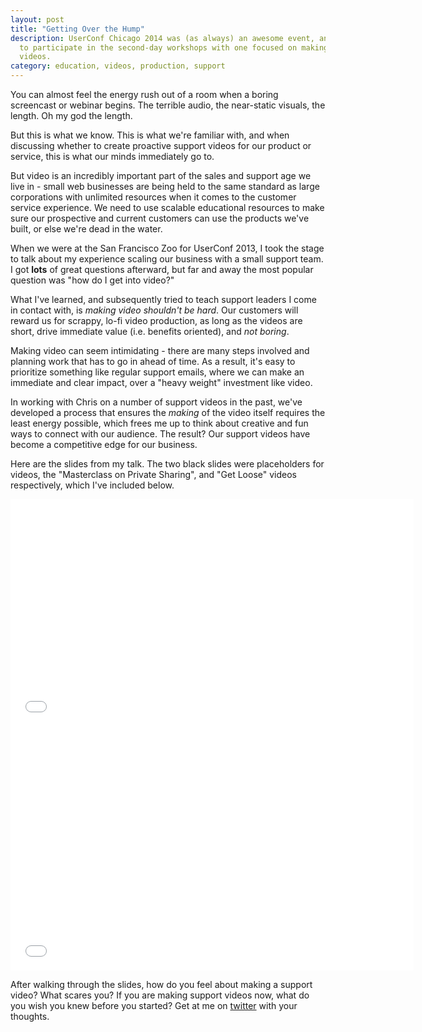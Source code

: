 ```yaml
---
layout: post
title: "Getting Over the Hump"
description: UserConf Chicago 2014 was (as always) an awesome event, and I got
  to participate in the second-day workshops with one focused on making support
  videos.
category: education, videos, production, support
---
```


You can almost feel the energy rush out of a room when a boring screencast or
webinar begins. The terrible audio, the near-static visuals, the length. Oh my
god the length.

But this is what we know. This is what we're familiar with, and when discussing
whether to create proactive support videos for our product or service, this is
what our minds immediately go to.

But video is an incredibly important part of the sales and support age we live
in - small web businesses are being held to the same standard as large
corporations with unlimited resources when it comes to the customer service
experience. We need to use scalable educational resources to make sure our
prospective and current customers can use the products we've built, or else
we're dead in the water.

When we were at the San Francisco Zoo for UserConf 2013, I took the stage to
talk about my experience scaling our business with a small support team. I got
**lots** of great questions afterward, but far and away the most popular
question was "how do I get into video?"

What I've learned, and subsequently tried to teach support leaders I come in
contact with, is *making video shouldn't be hard*. Our customers will reward us
for scrappy, lo-fi video production, as long as the videos are short, drive
immediate value (i.e. benefits oriented), and *not boring*.

Making video can seem intimidating - there are many steps involved and planning
work that has to go in ahead of time. As a result, it's easy to prioritize
something like regular support emails, where we can make an immediate and clear
impact, over a "heavy weight" investment like video.

In working with Chris on a number of support videos in the past, we've
developed a process that ensures the *making* of the video itself requires the
least energy possible, which frees me up to think about creative and fun ways
to connect with our audience. The result? Our support videos have become a
competitive edge for our business.

Here are the slides from my talk. The two black slides were placeholders for
videos, the "Masterclass on Private Sharing", and "Get Loose" videos
respectively, which I've included below.

<div class='content-block'>
  <script async class="speakerdeck-embed" data-id="49fb46e0baf00131d135622ec9067e44" data-ratio="1.33333333333333" src="//speakerdeck.com/assets/embed.js"></script>
</div>

<div class='content-block'>
  <iframe src="//fast.wistia.net/embed/iframe/wp74rk5y1h?videoFoam=true" allowtransparency="true" frameborder="0" scrolling="no" class="wistia_embed" name="wistia_embed" allowfullscreen mozallowfullscreen webkitallowfullscreen oallowfullscreen msallowfullscreen width="645" height="363"></iframe>
</div>

<div class='content-block'>
  <iframe src="//fast.wistia.net/embed/iframe/wm55eakbhq?videoFoam=true" allowtransparency="true" frameborder="0" scrolling="no" class="wistia_embed" name="wistia_embed" allowfullscreen mozallowfullscreen webkitallowfullscreen oallowfullscreen msallowfullscreen width="645" height="391"></iframe><script src="//fast.wistia.net/assets/external/iframe-api-v1.js"></script>
</div>

After walking through the slides, how do you feel about making a support video?
What scares you? If you are making support videos now, what do you wish you
knew before you started? Get at me on [twitter](http://twitter.com/jeffvincent) with
your thoughts.
